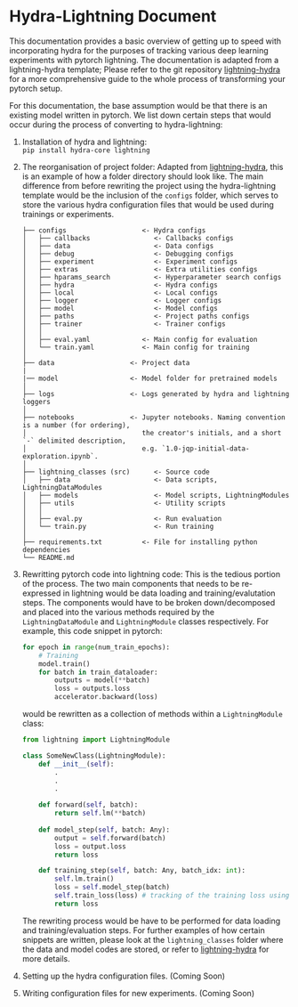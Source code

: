 # Hydra-Lightning Document

This documentation provides a basic overview of getting up to speed with incorporating hydra for the purposes of tracking various deep learning experiments with pytorch lightning. The documentation is adapted from a lightning-hydra template; Please refer to the git repository [lightning-hydra](https://github.com/ashleve/lightning-hydra-template) for a more comprehensive guide to the whole process of transforming your pytorch setup.

For this documentation, the base assumption would be that there is an existing model written in pytorch. We list down certain steps that would occur during the process of converting to hydra-lightning:

1. Installation of hydra and lightning: \
    `pip install hydra-core lightning`

2. The reorganisation of project folder:
    Adapted from [lightning-hydra](https://github.com/ashleve/lightning-hydra-template), this is an example of how a folder directory should look like. The main difference from before rewriting the project using the hydra-lightning template would be the inclusion of the `configs` folder, which serves to store the various hydra configuration files that would be used during trainings or experiments.
    ```
    ├── configs                   <- Hydra configs
    │   ├── callbacks                <- Callbacks configs
    │   ├── data                     <- Data configs
    │   ├── debug                    <- Debugging configs
    │   ├── experiment               <- Experiment configs
    │   ├── extras                   <- Extra utilities configs
    │   ├── hparams_search           <- Hyperparameter search configs
    │   ├── hydra                    <- Hydra configs
    │   ├── local                    <- Local configs
    │   ├── logger                   <- Logger configs
    │   ├── model                    <- Model configs
    │   ├── paths                    <- Project paths configs
    │   ├── trainer                  <- Trainer configs
    │   │
    │   ├── eval.yaml             <- Main config for evaluation
    │   └── train.yaml            <- Main config for training
    │
    ├── data                   <- Project data
    |
    |── model                  <- Model folder for pretrained models
    │
    ├── logs                   <- Logs generated by hydra and lightning loggers
    │
    ├── notebooks              <- Jupyter notebooks. Naming convention is a number (for ordering),
    │                             the creator's initials, and a short `-` delimited description,
    │                             e.g. `1.0-jqp-initial-data-exploration.ipynb`.
    │
    ├── lightning_classes (src)      <- Source code
    │   ├── data                     <- Data scripts, LightningDataModules
    │   ├── models                   <- Model scripts, LightningModules
    │   ├── utils                    <- Utility scripts
    │   │
    │   ├── eval.py                  <- Run evaluation
    │   └── train.py                 <- Run training
    │
    ├── requirements.txt          <- File for installing python dependencies
    └── README.md

3. Rewritting pytorch code into lightning code: 
This is the tedious portion of the process. The two main components that needs to be re-expressed in lightning would be data loading and training/evalutation steps. The components would have to be broken down/decomposed and placed into the various methods required by the `LightningDataModule` and `LightningModule` classes respectively. For example, this code snippet in pytorch:
    ```python
    for epoch in range(num_train_epochs):
        # Training
        model.train()
        for batch in train_dataloader:
            outputs = model(**batch)
            loss = outputs.loss
            accelerator.backward(loss)
    ```
    would be rewritten as a collection of methods within a `LightningModule` class:
    ```python
    from lightning import LightningModule

    class SomeNewClass(LightningModule):
        def __init__(self):
            .
            .
            .
    
        def forward(self, batch):
            return self.lm(**batch)
        
        def model_step(self, batch: Any):
            output = self.forward(batch)
            loss = output.loss
            return loss

        def training_step(self, batch: Any, batch_idx: int):
            self.lm.train()
            loss = self.model_step(batch)
            self.train_loss(loss) # tracking of the training loss using train_loss
            return loss
    ```
    The rewriting process would be have to be performed for data loading and training/evaluation steps. For further examples of how certain snippets are written, please look at the `lightning_classes` folder where the data and model codes are stored, or refer to [lightning-hydra](https://github.com/ashleve/lightning-hydra-template) for more details.
4. Setting up the hydra configuration files. (Coming Soon)
5. Writing configuration files for new experiments. (Coming Soon)
